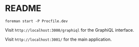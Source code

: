 # README

```shell
foreman start -P Procfile.dev
```

Visit `http://localhost:3000/graphiql` for the GraphiQL interface.

Visit `http://localhost:3001/` for the main application.

